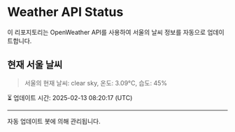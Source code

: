 
# Weather API Status

이 리포지토리는 OpenWeather API를 사용하여 서울의 날씨 정보를 자동으로 업데이트합니다.

## 현재 서울 날씨
> 서울의 현재 날씨: clear sky, 온도: 3.09°C, 습도: 45%

⏳ 업데이트 시간: 2025-02-13 08:20:17 (UTC)

---
자동 업데이트 봇에 의해 관리됩니다.
